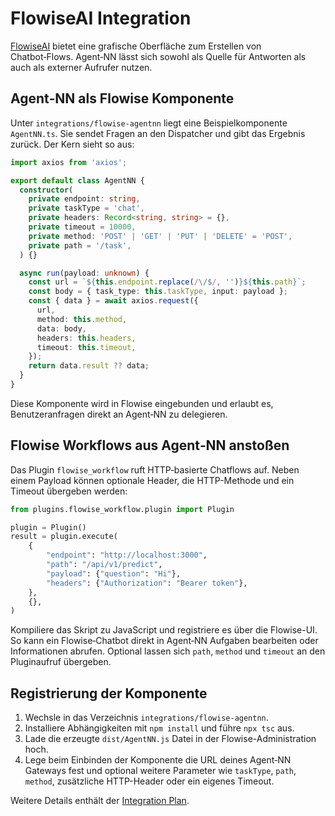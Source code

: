 # FlowiseAI Integration

[FlowiseAI](https://flowiseai.com/) bietet eine grafische Oberfläche zum Erstellen von Chatbot‑Flows. Agent‑NN lässt sich sowohl als Quelle für Antworten als auch als externer Aufrufer nutzen.

## Agent‑NN als Flowise Komponente

Unter `integrations/flowise-agentnn` liegt eine Beispielkomponente `AgentNN.ts`. Sie sendet Fragen an den Dispatcher und gibt das Ergebnis zurück. Der Kern sieht so aus:

```ts
import axios from 'axios';

export default class AgentNN {
  constructor(
    private endpoint: string,
    private taskType = 'chat',
    private headers: Record<string, string> = {},
    private timeout = 10000,
    private method: 'POST' | 'GET' | 'PUT' | 'DELETE' = 'POST',
    private path = '/task',
  ) {}

  async run(payload: unknown) {
    const url = `${this.endpoint.replace(/\/$/, '')}${this.path}`;
    const body = { task_type: this.taskType, input: payload };
    const { data } = await axios.request({
      url,
      method: this.method,
      data: body,
      headers: this.headers,
      timeout: this.timeout,
    });
    return data.result ?? data;
  }
}
```

Diese Komponente wird in Flowise eingebunden und erlaubt es, Benutzeranfragen direkt an Agent‑NN zu delegieren.

## Flowise Workflows aus Agent‑NN anstoßen

Das Plugin `flowise_workflow` ruft HTTP‑basierte Chatflows auf. Neben einem Payload können optionale Header, die HTTP-Methode und ein Timeout übergeben werden:


```python
from plugins.flowise_workflow.plugin import Plugin

plugin = Plugin()
result = plugin.execute(
    {
        "endpoint": "http://localhost:3000",
        "path": "/api/v1/predict",
        "payload": {"question": "Hi"},
        "headers": {"Authorization": "Bearer token"},
    },
    {},
)
```

Kompiliere das Skript zu JavaScript und registriere es über die Flowise-UI. So kann ein Flowise‑Chatbot direkt in Agent‑NN Aufgaben bearbeiten oder Informationen abrufen. Optional lassen sich `path`, `method` und `timeout` an den Pluginaufruf übergeben.

## Registrierung der Komponente

1. Wechsle in das Verzeichnis `integrations/flowise-agentnn`.
2. Installiere Abhängigkeiten mit `npm install` und führe `npx tsc` aus.
3. Lade die erzeugte `dist/AgentNN.js` Datei in der Flowise-Administration hoch.
4. Lege beim Einbinden der Komponente die URL deines Agent‑NN Gateways fest und
   optional weitere Parameter wie `taskType`, `path`, `method`, zusätzliche
   HTTP-Header oder ein eigenes Timeout.

Weitere Details enthält der [Integration Plan](full_integration_plan.md).

